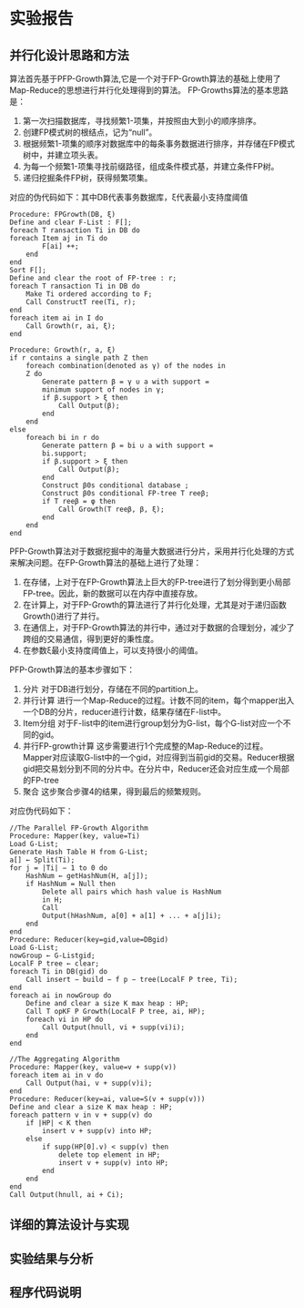 #  实验报告

## 并行化设计思路和方法 

算法首先基于PFP-Growth算法,它是一个对于FP-Growth算法的基础上使用了Map-Reduce的思想进行并行化处理得到的算法。
FP-Growths算法的基本思路是：
1. 第一次扫描数据库，寻找频繁1-项集，并按照由大到小的顺序排序。
2. 创建FP模式树的根结点，记为“null”。
3. 根据频繁1-项集的顺序对数据库中的每条事务数据进行排序，并存储在FP模式树中，并建立项头表。
4. 为每一个频繁1-项集寻找前缀路径，组成条件模式基，并建立条件FP树。
5. 递归挖掘条件FP树，获得频繁项集。

对应的伪代码如下：其中DB代表事务数据库，ξ代表最小支持度阈值

```
Procedure: FPGrowth(DB, ξ)
Define and clear F-List : F[];
foreach T ransaction Ti in DB do
foreach Item aj in Ti do
        F[ai] ++;
    end
end
Sort F[];
Define and clear the root of FP-tree : r;
foreach T ransaction Ti in DB do
    Make Ti ordered according to F;
    Call ConstructT ree(Ti, r);
end
foreach item ai in I do
    Call Growth(r, ai, ξ);
end

Procedure: Growth(r, a, ξ)
if r contains a single path Z then
    foreach combination(denoted as γ) of the nodes in
    Z do
        Generate pattern β = γ ∪ a with support =
        minimum support of nodes in γ;
        if β.support > ξ then
            Call Output(β);
        end
    end
else
    foreach bi in r do
        Generate pattern β = bi ∪ a with support =
        bi.support;
        if β.support > ξ then
            Call Output(β);
        end
        Construct β0s conditional database ;
        Construct β0s conditional FP-tree T reeβ;
        if T reeβ = φ then
            Call Growth(T reeβ, β, ξ);
        end
    end
end

```

PFP-Growth算法对于数据挖掘中的海量大数据进行分片，采用并行化处理的方式来解决问题。在FP-Growth算法的基础上进行了处理：
1. 在存储，上对于在FP-Growth算法上巨大的FP-tree进行了划分得到更小局部FP-tree。因此，新的数据可以在内存中直接存放。
2. 在计算上，对于FP-Growth的算法进行了并行化处理，尤其是对于递归函数Growth()进行了并行。
3. 在通信上，对于FP-Growth算法的并行中，通过对于数据的合理划分，减少了跨组的交易通信，得到更好的秉性度。
4. 在参数ξ最小支持度阈值上，可以支持很小的阈值。

PFP-Growth算法的基本步骤如下：
1. 分片 对于DB进行划分，存储在不同的partition上。
2. 并行计算 进行一个Map-Reduce的过程。计数不同的item，每个mapper出入一个DB的分片，reducer进行计数，结果存储在F-list中。
3. Item分组 对于F-list中的item进行group划分为G-list，每个G-list对应一个不同的gid。
4. 并行FP-growth计算 这步需要进行1个完成整的Map-Reduce的过程。Mapper对应读取G-list中的一个gid，对应得到当前gid的交易。Reducer根据gid把交易划分到不同的分片中。在分片中，Reducer还会对应生成一个局部的FP-tree
5. 聚合 这步聚合步骤4的结果，得到最后的频繁规则。

对应伪代码如下：

```
//The Parallel FP-Growth Algorithm
Procedure: Mapper(key, value=Ti)
Load G-List;
Generate Hash Table H from G-List;
a[] ← Split(Ti);
for j = |Ti| − 1 to 0 do
    HashNum ← getHashNum(H, a[j]);
    if HashNum = Null then
        Delete all pairs which hash value is HashNum
        in H;
        Call
        Output(hHashNum, a[0] + a[1] + ... + a[j]i);
    end
end
Procedure: Reducer(key=gid,value=DBgid)
Load G-List;
nowGroup ← G-Listgid;
LocalF P tree ← clear;
foreach Ti in DB(gid) do
    Call insert − build − f p − tree(LocalF P tree, Ti);
end
foreach ai in nowGroup do
    Define and clear a size K max heap : HP;
    Call T opKF P Growth(LocalF P tree, ai, HP);
    foreach vi in HP do
        Call Output(hnull, vi + supp(vi)i);
    end
end

//The Aggregating Algorithm
Procedure: Mapper(key, value=v + supp(v))
foreach item ai in v do
    Call Output(hai, v + supp(v)i);
end
Procedure: Reducer(key=ai, value=S(v + supp(v)))
Define and clear a size K max heap : HP;
foreach pattern v in v + supp(v) do
    if |HP| < K then
        insert v + supp(v) into HP;
    else
        if supp(HP[0].v) < supp(v) then
            delete top element in HP;
            insert v + supp(v) into HP;
        end
    end
end
Call Output(hnull, ai + Ci);
```

## 详细的算法设计与实现 

## 实验结果与分析

## 程序代码说明
